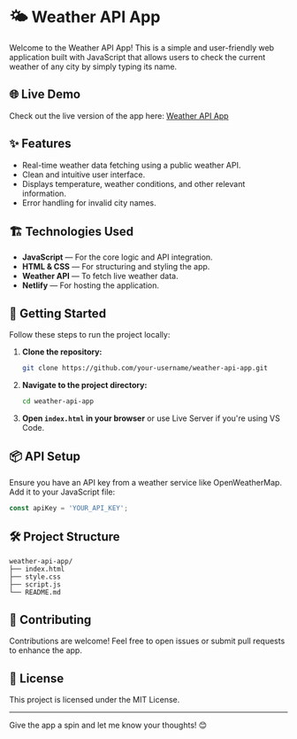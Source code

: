 # 🌤️ Weather API App

Welcome to the Weather API App! This is a simple and user-friendly web application built with JavaScript that allows users to check the current weather of any city by simply typing its name.

## 🌐 Live Demo

Check out the live version of the app here: [Weather API App](https://weather-api-subhasish.netlify.app/)

## ✨ Features

- Real-time weather data fetching using a public weather API.
- Clean and intuitive user interface.
- Displays temperature, weather conditions, and other relevant information.
- Error handling for invalid city names.

## 🏗️ Technologies Used

- **JavaScript** — For the core logic and API integration.
- **HTML & CSS** — For structuring and styling the app.
- **Weather API** — To fetch live weather data.
- **Netlify** — For hosting the application.

## 🚀 Getting Started

Follow these steps to run the project locally:

1. **Clone the repository:**
   ```bash
   git clone https://github.com/your-username/weather-api-app.git
   ```

2. **Navigate to the project directory:**
   ```bash
   cd weather-api-app
   ```

3. **Open `index.html` in your browser** or use Live Server if you're using VS Code.

## 📦 API Setup

Ensure you have an API key from a weather service like OpenWeatherMap. Add it to your JavaScript file:

```javascript
const apiKey = 'YOUR_API_KEY';
```

## 🛠️ Project Structure

```
weather-api-app/
├── index.html
├── style.css
├── script.js
└── README.md
```

## 🌟 Contributing

Contributions are welcome! Feel free to open issues or submit pull requests to enhance the app.

## 📄 License

This project is licensed under the MIT License.

---

Give the app a spin and let me know your thoughts! 😊

